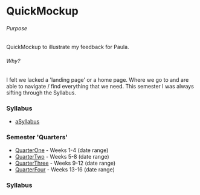 # QuickMockup

###### Purpose
QuickMockup to illustrate my feedback for Paula.

###### Why?
I felt we lacked a 'landing page' or a home page. Where we go to and are able to navigate / find everything that we need. This semester I was always sifting through the Syllabus.

### Syllabus
* [aSyllabus](https://github.com/MadJavaEnterpriseFallEve2015/syllabus/blob/master/README.md#Course-Description)

### Semester 'Quarters'
* [QuarterOne]() - Weeks 1-4 (date range)
* [QuarterTwo]() - Weeks 5-8 (date range)
* [QuarterThree]() - Weeks 9-12 (date range)
* [QuarterFour]() - Weeks 13-16 (date range)

### Syllabus
